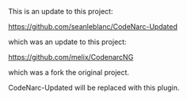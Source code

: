 This is an update to this project:

https://github.com/seanleblanc/CodeNarc-Updated

which was an update to this project:

https://github.com/melix/CodenarcNG

which was a fork the original project.

CodeNarc-Updated will be replaced with this plugin.




